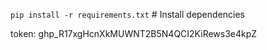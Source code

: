 `pip install -r requirements.txt` # Install dependencies

token: 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